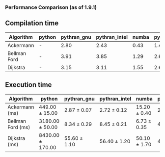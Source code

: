 ### Performance Comparison (as of 1.9.1)
## Compilation time
Algorithm                 | python                    | pythran_gnu               | pythran_intel             | numba                     | pyccel_fortran_gnu        | pyccel_c_gnu              | pyccel_fortran_intel      | pyccel_c_intel           
------------------------- | ------------------------- | ------------------------- | ------------------------- | ------------------------- | ------------------------- | ------------------------- | ------------------------- | -------------------------
Ackermann                 | -                         | 2.80                      | 2.43                      | 0.43                      | 1.46                      | 1.35                      | 1.54                      | 1.51                     
Bellman Ford              | -                         | 3.91                      | 3.85                      | 1.29                      | 2.63                      | 2.55                      | 2.77                      | 2.52                     
Dijkstra                  | -                         | 3.15                      | 3.11                      | 1.55                      | 2.67                      | 2.56                      | 2.81                      | 2.50                     

## Execution time
Algorithm                 | python                    | pythran_gnu               | pythran_intel             | numba                     | pyccel_fortran_gnu        | pyccel_c_gnu              | pyccel_fortran_intel      | pyccel_c_intel           
------------------------- | ------------------------- | ------------------------- | ------------------------- | ------------------------- | ------------------------- | ------------------------- | ------------------------- | -------------------------
Ackermann (ms)            | 449.00 $\pm$ 15.00        | 2.87 $\pm$ 0.07           | 2.72 $\pm$ 0.12           | 15.20 $\pm$ 0.40          | 2.33 $\pm$ 0.09           | 2.26 $\pm$ 0.07           | 8.51 $\pm$ 0.36           | 4.16 $\pm$ 0.13          
Bellman Ford (ms)         | 3180.00 $\pm$ 50.00       | 8.34 $\pm$ 0.29           | 8.45 $\pm$ 0.21           | 6.73 $\pm$ 0.35           | 4.40 $\pm$ 0.11           | 7.41 $\pm$ 0.19           | 5.48 $\pm$ 0.11           | 9.41 $\pm$ 0.20          
Dijkstra (ms)             | 8430.00 $\pm$ 170.00      | 55.60 $\pm$ 1.10          | 56.40 $\pm$ 1.20          | 50.10 $\pm$ 1.70          | 48.90 $\pm$ 3.10          | 62.40 $\pm$ 2.10          | 64.10 $\pm$ 1.30          | 68.50 $\pm$ 3.40         

